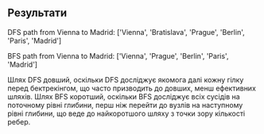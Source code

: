 ## Результати
DFS path from Vienna to Madrid: ['Vienna', 'Bratislava', 'Prague', 'Berlin', 'Paris', 'Madrid']

BFS path from Vienna to Madrid: ['Vienna', 'Prague', 'Berlin', 'Paris', 'Madrid']

Шлях DFS довший, оскільки DFS досліджує якомога далі кожну гілку перед бектрекінгом, що часто призводить до довших, менш ефективних шляхів. Шлях BFS коротший, оскільки BFS досліджує всіх сусідів на поточному рівні глибини, перш ніж перейти до вузлів на наступному рівні глибини, що веде до найкоротшого шляху з точки зору кількості ребер.
